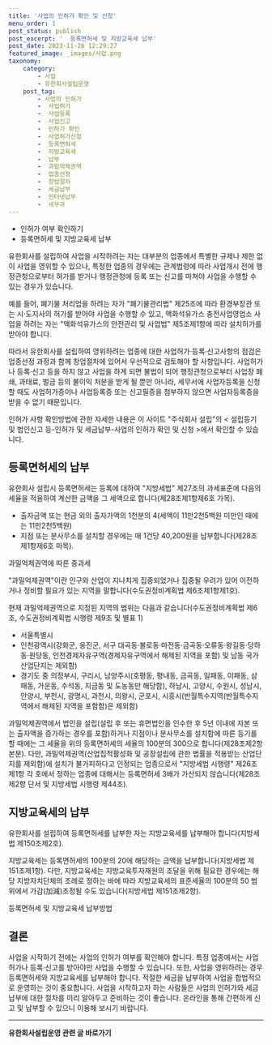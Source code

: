```yaml
---
title: '사업의 인허가 확인 및 신청'
menu_order: 1
post_status: publish
post_excerpt: '  등록면허세 및 지방교육세 납부'
post_date: 2023-11-26 12:29:27
featured_image: _images/사업.png
taxonomy:
    category:
        - 사업
        - 유한회사설립운영
    post_tag:
        - 사업의 인허가
        -  사업허가
        -  사업등록
        -  사업신고
        -  인허가 확인
        -  사업허가신청
        -  등록면허세
        -  지방교육세
        -  납부
        -  과밀억제권역
        -  업종선정
        -  창업절차
        -  세금납부
        -  인터넷납부
        -  세무과
---
```



- 인허가 여부 확인하기
- 등록면허세 및 지방교육세 납부


유한회사를 설립하여 사업을 시작하려는 자는 대부분의 업종에서 특별한 규제나 제한 없이 사업을 영위할 수 있으나, 특정한 업종의 경우에는 관계법령에 따라 사업개시 전에 행정관청으로부터 허가를 받거나 행정관청에 등록 또는 신고를 마쳐야 사업을 수행할 수 있는 경우가 있습니다. 

예를 들어, 폐기물 처리업을 하려는 자가 "폐기물관리법" 제25조에 따라 환경부장관 또는 시·도지사의 허가를 받아야 사업을 수행할 수 있고, 액화석유가스 충전사업영업소 사업을 하려는 자는 "액화석유가스의 안전관리 및 사업법" 제5조제1항에 따라 설치허가를 받아야 합니다.

따라서 유한회사를 설립하여 영위하려는 업종에 대한 사업허가·등록·신고사항의 점검은 업종선정 과정과 함께 창업절차에 있어서 우선적으로 검토해야 할 사항입니다. 사업허가나 등록·신고 등을 하지 않고 사업을 하게 되면 불법이 되어 행정관청으로부터 사업장 폐쇄, 과태료, 벌금 등의 불이익 처분을 받게 될 뿐만 아니라, 세무서에 사업자등록을 신청할 때도 사업허가증이나 사업등록증 또는 신고필증을 첨부하지 않으면 사업자등록증을 받을 수 없기 때문입니다.

인허가 사항 확인방법에 관한 자세한 내용은 이 사이트 "주식회사 설립"의 < 설립등기 및 법인신고 등-인허가 및 세금납부-사업의 인허가 확인 및 신청 >에서 확인할 수 있습니다.


## 등록면허세의 납부

유한회사 설립시 등록면허세는 등록에 대하여 "지방세법" 제27조의 과세표준에 다음의 세율을 적용하여 계산한 금액을 그 세액으로 합니다(제28조제1항제6호 가목).

- 출자금액 또는 현금 외의 출자가액의 1천분의 4(세액이 11만2천5백원 미만인 때에는 11만2천5백원)
- 지점 또는 분사무소를 설치할 경우에는 매 1건당 40,200원을 납부합니다(제28조제1항제6호 마목).

과밀억제권역에 따른 중과세

"과밀억제권역"이란 인구와 산업이 지나치게 집중되었거나 집중될 우려가 있어 이전하거나 정비할 필요가 있는 지역을 말합니다(수도권정비계획법 제6조제1항제1호).

현재 과밀억제권역으로 지정된 지역의 범위는 다음과 같습니다(수도권정비계획법 제6조, 수도권정비계획법 시행령 제9조 및 별표 1) 
- 서울특별시
- 인천광역시(강화군, 옹진군, 서구 대곡동·불로동·마전동·금곡동·오류동·왕길동·당하동·원당동, 인천경제자유구역(경제자유구역에서 해제된 지역을 포함) 및 남동 국가산업단지는 제외함)
- 경기도 중 의정부시, 구리시, 남양주시(호평동, 평내동, 금곡동, 일패동, 이패동, 삼패동, 가운동, 수석동, 지금동 및 도농동만 해당함), 하남시, 고양시, 수원시, 성남시, 안양시, 부천시, 광명시, 과천시, 의왕시, 군포시, 시흥시(반월특수지역(반월특수지역에서 해제된 지역을 포함함)은 제외함)

과밀억제권역에서 법인을 설립(설립 후 또는 휴면법인을 인수한 후 5년 이내에 자본 또는 출자액을 증가하는 경우를 포함)하거나 지점이나 분사무소를 설치함에 따른 등기를 할 때에는 그 세율을 위의 등록면허세의 세율의 100분의 300으로 합니다(제28조제2항 본문). 다만, 과밀억제권역(산업집적활성화 및 공장설립에 관한 법률을 적용받는 산업단지를 제외함)에 설치가 불가피하다고 인정되는 업종으로서 "지방세법 시행령" 제26조제1항 각 호에서 정하는 업종에 대해서는 등록면허세 3배가 가산되지 않습니다(제28조제2항 단서 및 지방세법 시행령 제44조).

## 지방교육세의 납부

유한회사를 설립하여 등록면허세를 납부한 자는 지방교육세를 납부해야 합니다(지방세법 제150조제2호).

지방교육세는 등록면허세의 100분의 20에 해당하는 금액을 납부합니다(지방세법 제151조제1항). 다만, 지방교육세는 지방교육투자재원의 조달을 위해 필요한 경우에는 해당 지방자치단체의 조례로 정하는 바에 따라 지방교육세의 표준세율의 100분의 50 범위에서 가감(加減)조정될 수도 있습니다(지방세법 제151조제2항).

등록면허세 및 지방교육세 납부방법

## 결론

사업을 시작하기 전에는 사업의 인허가 여부를 확인해야 합니다. 특정 업종에서는 사업허가나 등록·신고를 받아야만 사업을 수행할 수 있습니다. 또한, 사업을 영위하려는 경우 등록면허세와 지방교육세를 납부해야 합니다. 적절한 세금을 납부하여 사업을 합법적으로 운영하는 것이 중요합니다. 사업을 시작하고자 하는 사람들은 사업의 인허가와 세금납부에 대한 절차를 미리 알아두고 준비하는 것이 좋습니다. 온라인을 통해 간편하게 신고 및 납부할 수 있으니 이용해 보시기 바랍니다.
<!-- wp:separator -->
<hr class="wp-block-separator has-alpha-channel-opacity"/>
<!-- /wp:separator -->

<!-- wp:group {"backgroundColor":"base","layout":{"type":"constrained"}} -->
<div class="wp-block-group has-base-background-color has-background"><!-- wp:paragraph {"align":"center","fontSize":"medium"} -->
<p class="has-text-align-center has-large-font-size"><strong>유한회사설립운영 관련 글 바로가기</strong></p>
<!-- /wp:paragraph -->


<!-- wp:latest-posts
{"categories":[{"id":27282,"count":19,"description":"","link":"https://uknowlaw.com/category/%ec%9c%a0%ed%95%9c%ed%9a%8c%ec%82%ac%ec%84%a4%eb%a6%bd%ec%9a%b4%ec%98%81/","name":"유한회사설립운영","slug":"유한회사설립운영","taxonomy":"category","parent":0,"meta":[],"_links":{"self":[{"href":"https://uknowlaw.com/wp-json/wp/v2/categories/27282"}],"collection":[{"href":"https://uknowlaw.com/wp-json/wp/v2/categories"}],"about":[{"href":"https://uknowlaw.com/wp-json/wp/v2/taxonomies/category"}],"wp:post_type":[{"href":"https://uknowlaw.com/wp-json/wp/v2/posts?categories=27282"}],"curies":[{"name":"wp","href":"https://api.w.org/{rel}","templated":true}]}}],"postsToShow":100,"excerptLength":28,"postLayout":"grid","columns":2,"featuredImageAlign":"left","featuredImageSizeSlug":"large","fontSize":"small"} /--></div>
<!-- /wp:group -->